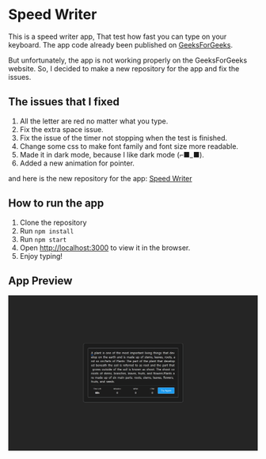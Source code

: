 # Speed Writer

This is a speed writer app, That test how fast you can type on your keyboard.
The app code already been published on [GeeksForGeeks](https://www.geeksforgeeks.org/typing-speed-tester-using-react/).

But unfortunately, the app is not working properly on the GeeksForGeeks website. So, I decided to make a new repository for the app and fix the issues.

## The issues that I fixed

1. All the letter are red no matter what you type.
2. Fix the extra space issue.
3. Fix the issue of the timer not stopping when the test is finished.
4. Change some css to make font family and font size more readable.
5. Made it in dark mode, because I like dark mode (⌐■_■).
6. Added a new animation for pointer.

and here is the new repository for the app: [Speed Writer](https://github.com/i1Zeus/speed-writer)

## How to run the app

1. Clone the repository
2. Run `npm install`
3. Run `npm start`
4. Open [http://localhost:3000](http://localhost:3000) to view it in the browser.
5. Enjoy typing!

## App Preview

<img src="image.png" alt="Speed Writer" width="800">
